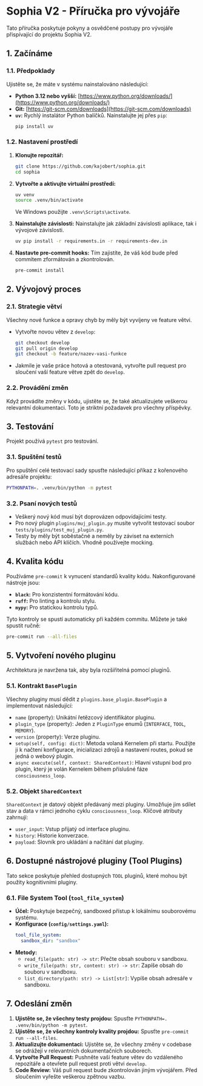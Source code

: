 # Sophia V2 - Příručka pro vývojáře

Tato příručka poskytuje pokyny a osvědčené postupy pro vývojáře přispívající do projektu Sophia V2.

## 1. Začínáme

### 1.1. Předpoklady
Ujistěte se, že máte v systému nainstalováno následující:
- **Python 3.12 nebo vyšší:** [https://www.python.org/downloads/](https://www.python.org/downloads/)
- **Git:** [https://git-scm.com/downloads](https://git-scm.com/downloads)
- **`uv`:** Rychlý instalátor Python balíčků. Nainstalujte jej přes `pip`:
  ```bash
  pip install uv
  ```

### 1.2. Nastavení prostředí
1.  **Klonujte repozitář:**
    ```bash
    git clone https://github.com/kajobert/sophia.git
    cd sophia
    ```

2.  **Vytvořte a aktivujte virtuální prostředí:**
    ```bash
    uv venv
    source .venv/bin/activate
    ```
    Ve Windows použijte `.venv\Scripts\activate`.

3.  **Nainstalujte závislosti:**
    Nainstalujte jak základní závislosti aplikace, tak i vývojové závislosti.
    ```bash
    uv pip install -r requirements.in -r requirements-dev.in
    ```

4.  **Nastavte pre-commit hooks:**
    Tím zajistíte, že váš kód bude před commitem zformátován a zkontrolován.
    ```bash
    pre-commit install
    ```

## 2. Vývojový proces

### 2.1. Strategie větví
Všechny nové funkce a opravy chyb by měly být vyvíjeny ve feature větvi.
- Vytvořte novou větev z `develop`:
  ```bash
  git checkout develop
  git pull origin develop
  git checkout -b feature/nazev-vasi-funkce
  ```
- Jakmile je vaše práce hotová a otestovaná, vytvořte pull request pro sloučení vaší feature větve zpět do `develop`.

### 2.2. Provádění změn
Když provádíte změny v kódu, ujistěte se, že také aktualizujete veškerou relevantní dokumentaci. Toto je striktní požadavek pro všechny příspěvky.

## 3. Testování

Projekt používá `pytest` pro testování.

### 3.1. Spuštění testů
Pro spuštění celé testovací sady spusťte následující příkaz z kořenového adresáře projektu:
```bash
PYTHONPATH=. .venv/bin/python -m pytest
```

### 3.2. Psaní nových testů
- Veškerý nový kód musí být doprovázen odpovídajícími testy.
- Pro nový plugin `plugins/muj_plugin.py` musíte vytvořit testovací soubor `tests/plugins/test_muj_plugin.py`.
- Testy by měly být soběstačné a neměly by záviset na externích službách nebo API klíčích. Vhodně používejte mocking.

## 4. Kvalita kódu

Používáme `pre-commit` k vynucení standardů kvality kódu. Nakonfigurované nástroje jsou:
- **`black`:** Pro konzistentní formátování kódu.
- **`ruff`:** Pro linting a kontrolu stylu.
- **`mypy`:** Pro statickou kontrolu typů.

Tyto kontroly se spustí automaticky při každém commitu. Můžete je také spustit ručně:
```bash
pre-commit run --all-files
```

## 5. Vytvoření nového pluginu

Architektura je navržena tak, aby byla rozšiřitelná pomocí pluginů.

### 5.1. Kontrakt `BasePlugin`
Všechny pluginy musí dědit z `plugins.base_plugin.BasePlugin` a implementovat následující:
- `name` (property): Unikátní řetězcový identifikátor pluginu.
- `plugin_type` (property): Jeden z `PluginType` enumů (`INTERFACE`, `TOOL`, `MEMORY`).
- `version` (property): Verze pluginu.
- `setup(self, config: dict)`: Metoda volaná Kernelem při startu. Použijte ji k načtení konfigurace, inicializaci zdrojů a nastavení routes, pokud se jedná o webový plugin.
- `async execute(self, context: SharedContext)`: Hlavní vstupní bod pro plugin, který je volán Kernelem během příslušné fáze `consciousness_loop`.

### 5.2. Objekt `SharedContext`
`SharedContext` je datový objekt předávaný mezi pluginy. Umožňuje jim sdílet stav a data v rámci jednoho cyklu `consciousness_loop`. Klíčové atributy zahrnují:
- `user_input`: Vstup přijatý od interface pluginu.
- `history`: Historie konverzace.
- `payload`: Slovník pro ukládání a načítání dat pluginy.

## 6. Dostupné nástrojové pluginy (Tool Plugins)

Tato sekce poskytuje přehled dostupných `TOOL` pluginů, které mohou být použity kognitivními pluginy.

### 6.1. File System Tool (`tool_file_system`)

-   **Účel:** Poskytuje bezpečný, sandboxed přístup k lokálnímu souborovému systému.
-   **Konfigurace (`config/settings.yaml`):**
    ```yaml
    tool_file_system:
      sandbox_dir: "sandbox"
    ```
-   **Metody:**
    -   `read_file(path: str) -> str`: Přečte obsah souboru v sandboxu.
    -   `write_file(path: str, content: str) -> str`: Zapíše obsah do souboru v sandboxu.
    -   `list_directory(path: str) -> List[str]`: Vypíše obsah adresáře v sandboxu.

## 7. Odeslání změn

1.  **Ujistěte se, že všechny testy projdou:** Spusťte `PYTHONPATH=. .venv/bin/python -m pytest`.
2.  **Ujistěte se, že všechny kontroly kvality projdou:** Spusťte `pre-commit run --all-files`.
3.  **Aktualizujte dokumentaci:** Ujistěte se, že všechny změny v codebase se odrážejí v relevantních dokumentačních souborech.
4.  **Vytvořte Pull Request:** Pushněte vaši feature větev do vzdáleného repozitáře a otevřete pull request proti větvi `develop`.
5.  **Code Review:** Váš pull request bude zkontrolován jiným vývojářem. Před sloučením vyřešte veškerou zpětnou vazbu.
